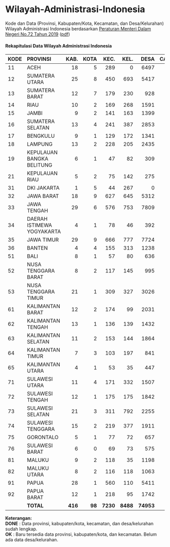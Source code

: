 # Wilayah-Administrasi-Indonesia
Kode dan Data (Provinsi, Kabupaten/Kota, Kecamatan, dan Desa/Kelurahan) Wilayah Administrasi Indonesia berdasarkan [Peraturan Menteri Dalam Negeri No.72 Tahun 2019](https://www.kemendagri.go.id/page/read/48/peraturan-menteri-dalam-negeri-no72-tahun-2019) ([pdf](https://www.kemendagri.go.id/files/2020/PMDN%2072%20TH%202019+lampiran.pdf))

#### Rekapitulasi Data Wilayah Administrasi Indonesia

| KODE | PROVINSI                  | KAB. | KOTA | KEC. | KEL. | DESA | CATATAN |
|------|:--------------------------|-----:|-----:|-----:|-----:|-----:|:-------:|
| 11   | ACEH                      |   18 |    5 |  289 |    0 | 6497 | DONE    |
| 12   | SUMATERA UTARA            |   25 |    8 |  450 |  693 | 5417 | DONE    |
| 13   | SUMATERA BARAT            |   12 |    7 |  179 |  230 |  928 | OK      |
| 14   | RIAU                      |   10 |    2 |  169 |  268 | 1591 | OK      |
| 15   | JAMBI                     |    9 |    2 |  141 |  163 | 1399 | OK      |
| 16   | SUMATERA SELATAN          |   13 |    4 |  241 |  387 | 2853 | OK      |
| 17   | BENGKULU                  |    9 |    1 |  129 |  172 | 1341 | OK      |
| 18   | LAMPUNG                   |   13 |    2 |  228 |  205 | 2435 | OK      |
| 19   | KEPULAUAN BANGKA BELITUNG |    6 |    1 |   47 |   82 |  309 | OK      |
| 21   | KEPULAUAN RIAU            |    5 |    2 |   75 |  142 |  275 | OK      |
| 31   | DKI JAKARTA               |    1 |    5 |   44 |  267 |    0 | OK      |
| 32   | JAWA BARAT                |   18 |    9 |  627 |  645 | 5312 | OK      |
| 33   | JAWA TENGAH               |   29 |    6 |  576 |  753 | 7809 | OK      |
| 34   | DAERAH ISTIMEWA YOGYAKARTA|    4 |    1 |   78 |   46 |  392 | OK      |
| 35   | JAWA TIMUR                |   29 |    9 |  666 |  777 | 7724 | OK      |
| 36   | BANTEN                    |    4 |    4 |  155 |  313 | 1238 | OK      |
| 51   | BALI                      |    8 |    1 |   57 |   80 |  636 | OK      |
| 52   | NUSA TENGGARA BARAT       |    8 |    2 |  117 |  145 |  995 | OK      |
| 53   | NUSA TENGGARA TIMUR       |   21 |    1 |  309 |  327 | 3026 | OK      |
| 61   | KALIMANTAN BARAT          |   12 |    2 |  174 |   99 | 2031 | OK      |
| 62   | KALIMANTAN TENGAH         |   13 |    1 |  136 |  139 | 1432 | OK      |
| 63   | KALIMANTAN SELATAN        |   11 |    2 |  153 |  144 | 1864 | OK      |
| 64   | KALIMANTAN TIMUR          |    7 |    3 |  103 |  197 |  841 | OK      |
| 65   | KALIMANTAN UTARA          |    4 |    1 |   53 |   35 |  447 | OK      |
| 71   | SULAWESI UTARA            |   11 |    4 |  171 |  332 | 1507 | OK      |
| 72   | SULAWESI TENGAH           |   12 |    1 |  175 |  175 | 1842 | OK      |
| 73   | SULAWESI SELATAN          |   21 |    3 |  311 |  792 | 2255 | OK      |
| 74   | SULAWESI TENGGARA         |   15 |    2 |  219 |  377 | 1911 | OK      |
| 75   | GORONTALO                 |    5 |    1 |   77 |   72 |  657 | OK      |
| 76   | SULAWESI BARAT            |    6 |    0 |   69 |   73 |  575 | OK      |
| 81   | MALUKU                    |    9 |    2 |  118 |   35 | 1198 | OK      |
| 82   | MALUKU UTARA              |    8 |    2 |  116 |  118 | 1063 | OK      |
| 91   | PAPUA                     |   28 |    1 |  560 |  110 | 5411 | OK      |
| 92   | PAPUA BARAT               |   12 |    1 |  218 |   95 | 1742 | OK      |
|      | **TOTAL**                 |**416**|**98**|**7230**|**8488**|**74953**| |

**Keterangan:**\
**DONE** :  Data provinsi, kabupaten/kota, kecamatan, dan desa/kelurahan sudah lengkap.\
**OK** : Baru tersedia data provinsi, kabupaten/kota, dan kecamatan. Belum ada data desa/kelurahan.
